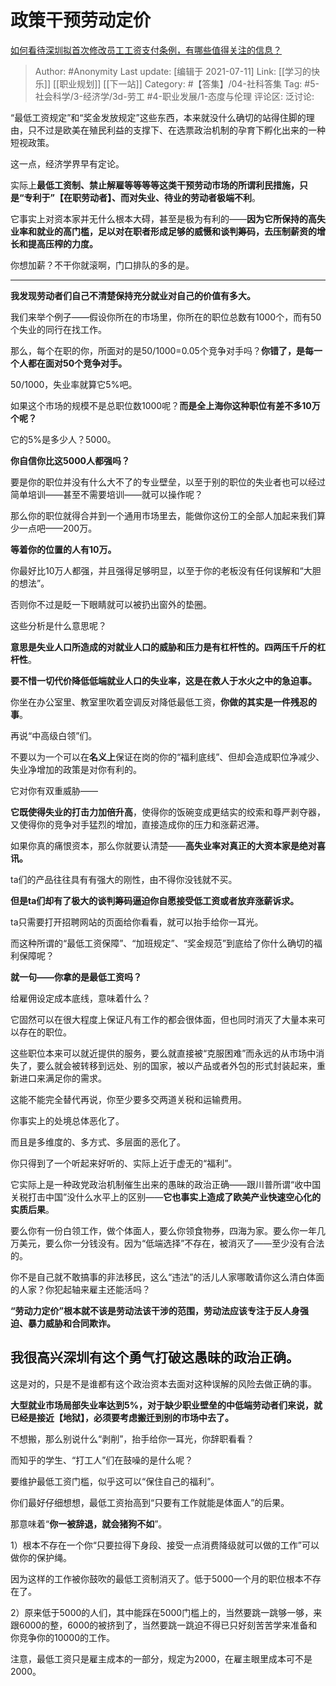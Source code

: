 # 政策干预劳动定价
[如何看待深圳拟首次修改员工工资支付条例，有哪些值得关注的信息？](https://www.zhihu.com/question/461831891/answer/1990616772)

> Author: #Anonymity
> Last update: [编辑于 2021-07-11]
> Link: [[学习的快乐]] [[职业规划]] [[下一站]]
> Category: #【答集】/04-社科答集
> Tag: #5-社会科学/3-经济学/3d-劳工 #4-职业发展/1-态度与伦理
> 评论区:
> 泛讨论:

“最低工资规定”和“奖金发放规定”这些东西，本来就没什么确切的站得住脚的理由，只不过是欧美在殖民利益的支撑下、在选票政治机制的孕育下孵化出来的一种短视政策。

这一点，经济学界早有定论。

实际上**最低工资制、禁止解雇等等等等这类干预劳动市场的所谓利民措施，只是“专利于”【在职劳动者】、而对失业、待业的劳动者极端不利**。

它事实上对资本家并无什么根本大碍，甚至是极为有利的——**因为它所保持的高失业率和就业的高门槛，足以对在职者形成足够的威慑和谈判筹码，去压制薪资的增长和提高压榨的力度。**

你想加薪？不干你就滚啊，门口排队的多的是。

---

**我发现劳动者们自己不清楚保持充分就业对自己的价值有多大。**

我们来举个例子——假设你所在的市场里，你所在的职位总数有1000个，而有50个失业的同行在找工作。

那么，每个在职的你，所面对的是50/1000=0.05个竞争对手吗？**你错了，是每一个人都在面对50个竞争对手。**

50/1000，失业率就算它5%吧。

如果这个市场的规模不是总职位数1000呢？**而是全上海你这种职位有差不多10万个呢？**

它的5%是多少人？5000。

**你自信你比这5000人都强吗？**

要是你的职位并没有什么大不了的专业壁垒，以至于别的职位的失业者也可以经过简单培训——甚至不需要培训——就可以操作呢？

那么你的职位就得合并到一个通用市场里去，能做你这份工的全部人加起来我们算少一点吧——200万。

**等着你的位置的人有10万。**

你最好比10万人都强，并且强得足够明显，以至于你的老板没有任何误解和“大胆的想法”。

否则你不过是眨一下眼睛就可以被扔出窗外的垫圈。

这些分析是什么意思呢？

**意思是失业人口所造成的对就业人口的威胁和压力是有杠杆性的。四两压千斤的杠杆性**。

**要不惜一切代价降低低端就业人口的失业率，这是在救人于水火之中的急迫事。**

你坐在办公室里、教室里吹着空调反对降低最低工资，**你做的其实是一件残忍的事**。

再说“中高级白领”们。

不要以为一个可以在**名义上**保证在岗的你的“福利底线”、但却会造成职位净减少、失业净增加的政策是对你有利的。

它对你有双重威胁——

**它既使得失业的打击力加倍升高**，使得你的饭碗变成更结实的绞索和尊严剥夺器，又使得你的竞争对手猛烈的增加，直接造成你的压力和涨薪迟滞。

如果你真的痛恨资本，那么你就要认清楚——**高失业率对真正的大资本家是绝对喜讯。**

ta们的产品往往具有有强大的刚性，由不得你没钱就不买。

**但是ta们却有了极大的谈判筹码逼迫你自愿接受低工资或者放弃涨薪诉求。**

ta只需要打开招聘网站的页面给你看看，就可以抬手给你一耳光。

而这种所谓的“最低工资保障”、“加班规定”、“奖金规范”到底给了你什么确切的福利保障呢？

**就一句——你拿的是最低工资吗？**

给雇佣设定成本底线，意味着什么？

它固然可以在很大程度上保证凡有工作的都会很体面，但也同时消灭了大量本来可以存在的职位。

这些职位本来可以就近提供的服务，要么就直接被“克服困难”而永远的从市场中消失了，要么就会被转移到远处、别的国家，被以产品或者外包的形式封装起来，重新进口来满足你的需求。

这能不能完全替代再说，你至少要多交两道关税和运输费用。

你事实上的处境总体恶化了。

而且是多维度的、多方式、多层面的恶化了。

你只得到了一个听起来好听的、实际上近于虚无的“福利”。

它实际上是一种政党政治机制催生出来的愚昧的政治正确——跟川普所谓“收中国关税打击中国”没什么水平上的区别——**它也事实上造成了欧美产业快速空心化的实质后果**。

要么你有一份白领工作，做个体面人，要么你领食物券，四海为家。要么你一年几万美元，要么你一分钱没有。因为“低端选择”不存在，被消灭了——至少没有合法的。

你不是自己就不敢搞事的非法移民，这么“违法”的活儿人家哪敢请你这么清白体面的人家？你犯起轴来雇主还能活吗？

**“劳动力定价”根本就不该是劳动法该干涉的范围，劳动法应该专注于反人身强迫、暴力威胁和合同欺诈。**

## 我很高兴深圳有这个勇气打破这愚昧的政治正确。

这是对的，只是不是谁都有这个政治资本去面对这种误解的风险去做正确的事。

**大型就业市场局部失业率达到5%，对于缺少职业壁垒的中低端劳动者们来说，就已经是接近【地狱】，必须要考虑搬迁到别的市场中去了。**

不想搬，那么别说什么“剥削”，抬手给你一耳光，你辞职看看？

而知乎的学生、“打工人”们在鼓噪的是什么呢？

要维护最低工资门槛，似乎这可以“保住自己的福利”。

你们最好仔细想想，最低工资抬高到“只要有工作就能是体面人”的后果。

那意味着“**你一被辞退，就会猪狗不如**”。

1）根本不存在一个你“只要拉得下身段、接受一点消费降级就可以做的工作”可以做你的保护绳。

因为这样的工作被你鼓吹的最低工资制消灭了。低于5000一个月的职位根本不存在了。

2）原来低于5000的人们，其中能踩在5000门槛上的，当然要跳一跳够一够，来跟6000的整，6000的被挤到了，当然要跳一跳迫不得已只好刻苦苦学来准备和你竞争你的10000的工作。

注意，最低工资只是雇主成本的一部分，规定为2000，在雇主眼里成本可不是2000。
